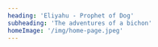```yaml
---
heading: 'Eliyahu - Prophet of Dog'
subheading: 'The adventures of a bichon'
homeImage: '/img/home-page.jpeg'
---
```

